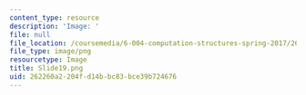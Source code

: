 ```yaml
---
content_type: resource
description: 'Image: '
file: null
file_location: /coursemedia/6-004-computation-structures-spring-2017/262260a2204fd14bbc83bce39b724676_Slide19.png
file_type: image/png
resourcetype: Image
title: Slide19.png
uid: 262260a2-204f-d14b-bc83-bce39b724676
---
```

